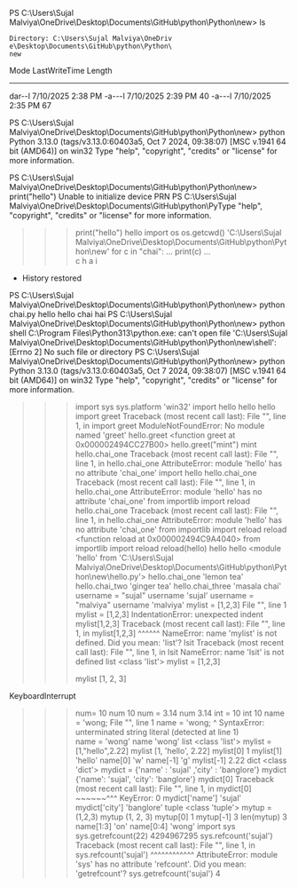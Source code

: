 PS C:\Users\Sujal Malviya\OneDrive\Desktop\Documents\GitHub\python\Python\new> ls


    Directory: C:\Users\Sujal Malviya\OneDriv
    e\Desktop\Documents\GitHub\python\Python\ 
    new


Mode                 LastWriteTime     Length 
----                 -------------     ------ 
dar--l         7/10/2025   2:38 PM
-a---l         7/10/2025   2:39 PM         40
-a---l         7/10/2025   2:35 PM         67


PS C:\Users\Sujal Malviya\OneDrive\Desktop\Documents\GitHub\python\Python\new>                        python
Python 3.13.0 (tags/v3.13.0:60403a5, Oct  7 2024, 09:38:07) [MSC v.1941 64 bit (AMD64)] on win32
Type "help", "copyright", "credits" or "license" for more information.
>>> 
PS C:\Users\Sujal Malviya\OneDrive\Desktop\Documents\GitHub\python\Python\new> print("hello")
Unable to initialize device PRN
PS C:\Users\Sujal Malviya\OneDrive\Desktop\Documents\GitHub\python\PyType "help", "copyright", "credits" or "license" for more information.
>>> print("hello")
hello
>>> import os
>>> os.getcwd()
'C:\\Users\\Sujal Malviya\\OneDrive\\Desktop\\Documents\\GitHub\\python\\Python\\new'
>>> for c in "chai":
...     print(c)
...     
c
h
a
i
>>> 
 *  History restored 

PS C:\Users\Sujal Malviya\OneDrive\Desktop\Documents\GitHub\python\Python\new> python chai.py
hello
hello
chai
hai
PS C:\Users\Sujal Malviya\OneDrive\Desktop\Documents\GitHub\python\Python\new> python shell
C:\Program Files\Python313\python.exe: can't open file 'C:\\Users\\Sujal Malviya\\OneDrive\\Desktop\\Documents\\GitHub\\python\\Python\\new\\shell': [Errno 2] No such file or directory
PS C:\Users\Sujal Malviya\OneDrive\Desktop\Documents\GitHub\python\Python\new> python
Python 3.13.0 (tags/v3.13.0:60403a5, Oct  7 2024, 09:38:07) [MSC v.1941 64 bit (AMD64)] on win32
Type "help", "copyright", "credits" or "license" for more information.
>>> import sys
>>> sys.platform
'win32'
>>> import hello
hello
hello
>>> import greet
Traceback (most recent call last):
  File "<python-input-3>", line 1, in <module>
    import greet
ModuleNotFoundError: No module named 'greet'
>>> hello.greet
<function greet at 0x000002494CC27B00>
>>> hello.greet("mint")
mint
>>> hello.chai_one
Traceback (most recent call last):
  File "<python-input-6>", line 1, in <module>
    hello.chai_one
AttributeError: module 'hello' has no attribute 'chai_one'
>>> import hello
>>> hello.chai_one
Traceback (most recent call last):
  File "<python-input-8>", line 1, in <module>
    hello.chai_one
AttributeError: module 'hello' has no attribute 'chai_one'
>>> from importlib import reload
>>> hello.chai_one
Traceback (most recent call last):
  File "<python-input-10>", line 1, in <module>
    hello.chai_one
AttributeError: module 'hello' has no attribute 'chai_one'
>>> from importlib import reload
>>> reload
<function reload at 0x000002494C9A4040>
>>> from importlib import reload
>>> reload(hello)
hello
hello
<module 'hello' from 'C:\\Users\\Sujal Malviya\\OneDrive\\Desktop\\Documents\\GitHub\\python\\Python\\new\\hello.py'>
>>> hello.chai_one
'lemon tea'
>>> hello.chai_two
'ginger tea'
>>> hello.chai_three
'masala chai'
>>> username = "sujal"
>>> username
'sujal'
>>> username = "malviya"
>>> username
'malviya'
>>>  mylist = [1,2,3]
  File "<python-input-22>", line 1
    mylist = [1,2,3]
IndentationError: unexpected indent
>>> mylist[1,2,3]
Traceback (most recent call last):
  File "<python-input-23>", line 1, in <module>
    mylist[1,2,3]
    ^^^^^^
NameError: name 'mylist' is not defined. Did you mean: 'list'?
>>> lsit
Traceback (most recent call last):
  File "<python-input-24>", line 1, in <module>
    lsit
NameError: name 'lsit' is not defined
>>> list
<class 'list'>
>>> mylist = [1,2,3]
>>> 
>>> mylist
[1, 2, 3]
>>> 
KeyboardInterrupt
>>> num= 10
>>> num
10
>>> num = 3.14
>>> num
3.14
>>> int  = 10
>>> int
10
>>> name = 'wong;
  File "<python-input-35>", line 1
    name = 'wong;
           ^
SyntaxError: unterminated string literal (detected at line 1)        
>>> name = 'wong'
>>> name
'wong'
>>> list
<class 'list'>
>>> mylist = [1,"hello",2.22]
>>> mylist
[1, 'hello', 2.22]
>>> mylist[0]
1
>>> mylist[1]
'hello'
>>> name[0]
'w'
>>> name[-1]
'g'
>>> mylist[-1]
2.22
>>> dict
<class 'dict'>
>>> mydict = {'name' : 'sujal' ,'city' : 'banglore'}
>>> mydict
{'name': 'sujal', 'city': 'banglore'}
>>> mydict[0]
Traceback (most recent call last):
  File "<python-input-49>", line 1, in <module>
    mydict[0]
    ~~~~~~^^^
KeyError: 0
>>> mydict['name']
'sujal'
>>> mydict['city']
'banglore'
>>> tuple
<class 'tuple'>
>>> mytup = (1,2,3)
>>> mytup
(1, 2, 3)
>>> mytup[0]
1
>>> mytup[-1]
3
>>> len(mytup)
3
>>> name[1:3]
'on'
>>> name[0:4]
'wong'
>>> import sys
>>> sys.getrefcount(22)
4294967295
>>> sys.refcount('sujal')
Traceback (most recent call last):
  File "<python-input-63>", line 1, in <module>
    sys.refcount('sujal')
    ^^^^^^^^^^^^
AttributeError: module 'sys' has no attribute 'refcount'. Did you mean: 'getrefcount'?
>>> sys.getrefcount('sujal')
4
